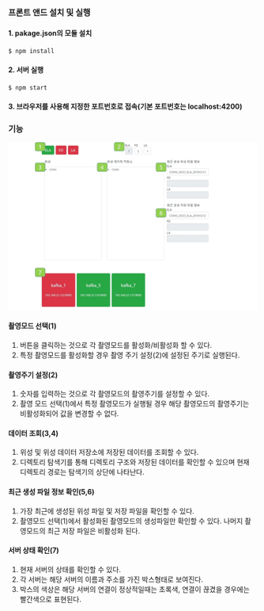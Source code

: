 ### 프론트 앤드 설치 및 실행
#### 1. pakage.json의 모듈 설치

    $ npm install

#### 2. 서버 실행

    $ npm start

#### 3. 브라우저를 사용해 지정한 포트번호로 접속(기본 포트번호는 localhost:4200)



### 기능

![Satellite-Output-Process-TesterUI 구조](./img/Satellite-Output-Process-Tester_FrontEndUI.jpg)

#### 촬영모드 선택(1)
  1. 버튼을 클릭하는 것으로 각 촬영모드를 활성화/비활성화 할 수 있다.
  2. 특정 촬영모드를 활성화할 경우 촬영 주기 설정(2)에 설정된 주기로 실행된다.

#### 촬영주기 설정(2)
  1. 숫자를 입력하는 것으로 각 촬영모드의 촬영주기를 설정할 수 있다.
  2. 촬영 모드 선택(1)에서 특정 촬영모드가 실행될 경우 해당 촬영모드의 촬영주기는 비활성화되어 값을 변경할 수 없다.

#### 데이터 조회(3,4)
  1. 위성 및 위성 데이터 저장소에 저장된 데이터를 조회할 수 있다.
  2. 디렉토리 탐색기를 통해 디렉토리 구조와 저장된 데이터를 확인할 수 있으며 현재 디렉토리 경로는 탐색기의 상단에 나타난다.

#### 최근 생성 파일 정보 확인(5,6)
  1. 가장 최근에 생성된 위성 파일 및 저장 파일을 확인할 수 있다.
  2. 촬영모드 선택(1)에서 활성화된 촬영모드의 생성파일만 확인할 수 있다. 나머지 촬영모드의 최근 저장 파일은 비활성화 된다.

#### 서버 상태 확인(7)
  1. 현재 서버의 상태를 확인할 수 있다.
  2. 각 서버는 해당 서버의 이름과 주소를 가진 박스형태로 보여진다.
  3. 박스의 색상은 해당 서버의 연결이 정상적일때는 초록색, 연결이 끊겼을 경우에는 빨간색으로 표현된다.
